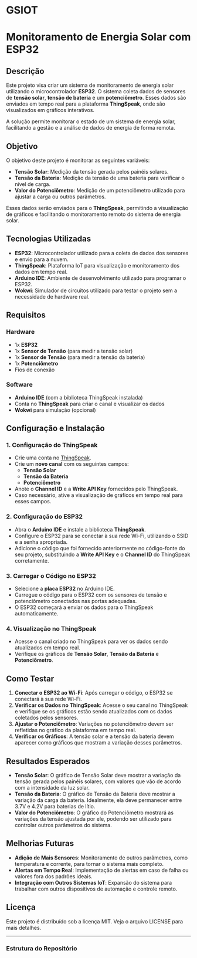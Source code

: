 # GSIOT

# Monitoramento de Energia Solar com ESP32

## Descrição

Este projeto visa criar um sistema de monitoramento de energia solar utilizando o microcontrolador **ESP32**. O sistema coleta dados de sensores de **tensão solar**, **tensão de bateria** e um **potenciômetro**. Esses dados são enviados em tempo real para a plataforma **ThingSpeak**, onde são visualizados em gráficos interativos. 

A solução permite monitorar o estado de um sistema de energia solar, facilitando a gestão e a análise de dados de energia de forma remota.

## Objetivo

O objetivo deste projeto é monitorar as seguintes variáveis:
- **Tensão Solar**: Medição da tensão gerada pelos painéis solares.
- **Tensão da Bateria**: Medição da tensão de uma bateria para verificar o nível de carga.
- **Valor do Potenciômetro**: Medição de um potenciômetro utilizado para ajustar a carga ou outros parâmetros.

Esses dados serão enviados para o **ThingSpeak**, permitindo a visualização de gráficos e facilitando o monitoramento remoto do sistema de energia solar.
 

## Tecnologias Utilizadas

- **ESP32**: Microcontrolador utilizado para a coleta de dados dos sensores e envio para a nuvem.
- **ThingSpeak**: Plataforma IoT para visualização e monitoramento dos dados em tempo real.
- **Arduino IDE**: Ambiente de desenvolvimento utilizado para programar o ESP32.
- **Wokwi**: Simulador de circuitos utilizado para testar o projeto sem a necessidade de hardware real.

## Requisitos

### Hardware

- 1x **ESP32**
- 1x **Sensor de Tensão** (para medir a tensão solar)
- 1x **Sensor de Tensão** (para medir a tensão da bateria)
- 1x **Potenciômetro**
- Fios de conexão

### Software

- **Arduino IDE** (com a biblioteca ThingSpeak instalada)
- Conta no **ThingSpeak** para criar o canal e visualizar os dados
- **Wokwi** para simulação (opcional)

## Configuração e Instalação

### 1. **Configuração do ThingSpeak**
   - Crie uma conta no [ThingSpeak](https://thingspeak.com/).
   - Crie um **novo canal** com os seguintes campos:
     - **Tensão Solar**
     - **Tensão da Bateria**
     - **Potenciômetro**
   - Anote o **Channel ID** e a **Write API Key** fornecidos pelo ThingSpeak.
   - Caso necessário, ative a visualização de gráficos em tempo real para esses campos.

### 2. **Configuração do ESP32**
   - Abra o **Arduino IDE** e instale a biblioteca **ThingSpeak**.
   - Configure o ESP32 para se conectar à sua rede Wi-Fi, utilizando o SSID e a senha apropriada.
   - Adicione o código que foi fornecido anteriormente no código-fonte do seu projeto, substituindo a **Write API Key** e o **Channel ID** do ThingSpeak corretamente.

### 3. **Carregar o Código no ESP32**
   - Selecione a **placa ESP32** no Arduino IDE.
   - Carregue o código para o ESP32 com os sensores de tensão e potenciômetro conectados nas portas adequadas.
   - O ESP32 começará a enviar os dados para o ThingSpeak automaticamente.

### 4. **Visualização no ThingSpeak**
   - Acesse o canal criado no ThingSpeak para ver os dados sendo atualizados em tempo real.
   - Verifique os gráficos de **Tensão Solar**, **Tensão da Bateria** e **Potenciômetro**.

## Como Testar

1. **Conectar o ESP32 ao Wi-Fi**: Após carregar o código, o ESP32 se conectará à sua rede Wi-Fi.
2. **Verificar os Dados no ThingSpeak**: Acesse o seu canal no ThingSpeak e verifique se os gráficos estão sendo atualizados com os dados coletados pelos sensores.
3. **Ajustar o Potenciômetro**: Variações no potenciômetro devem ser refletidas no gráfico da plataforma em tempo real.
4. **Verificar os Gráficos**: A tensão solar e a tensão da bateria devem aparecer como gráficos que mostram a variação desses parâmetros.

## Resultados Esperados

- **Tensão Solar**: O gráfico de Tensão Solar deve mostrar a variação da tensão gerada pelos painéis solares, com valores que vão de acordo com a intensidade da luz solar.
- **Tensão da Bateria**: O gráfico de Tensão da Bateria deve mostrar a variação da carga da bateria. Idealmente, ela deve permanecer entre 3.7V e 4.2V para baterias de lítio.
- **Valor do Potenciômetro**: O gráfico do Potenciômetro mostrará as variações da tensão ajustada por ele, podendo ser utilizado para controlar outros parâmetros do sistema.

## Melhorias Futuras

- **Adição de Mais Sensores**: Monitoramento de outros parâmetros, como temperatura e corrente, para tornar o sistema mais completo.
- **Alertas em Tempo Real**: Implementação de alertas em caso de falha ou valores fora dos padrões ideais.
- **Integração com Outros Sistemas IoT**: Expansão do sistema para trabalhar com outros dispositivos de automação e controle remoto.

## Licença

Este projeto é distribuído sob a licença MIT. Veja o arquivo LICENSE para mais detalhes.

---

### Estrutura do Repositório

